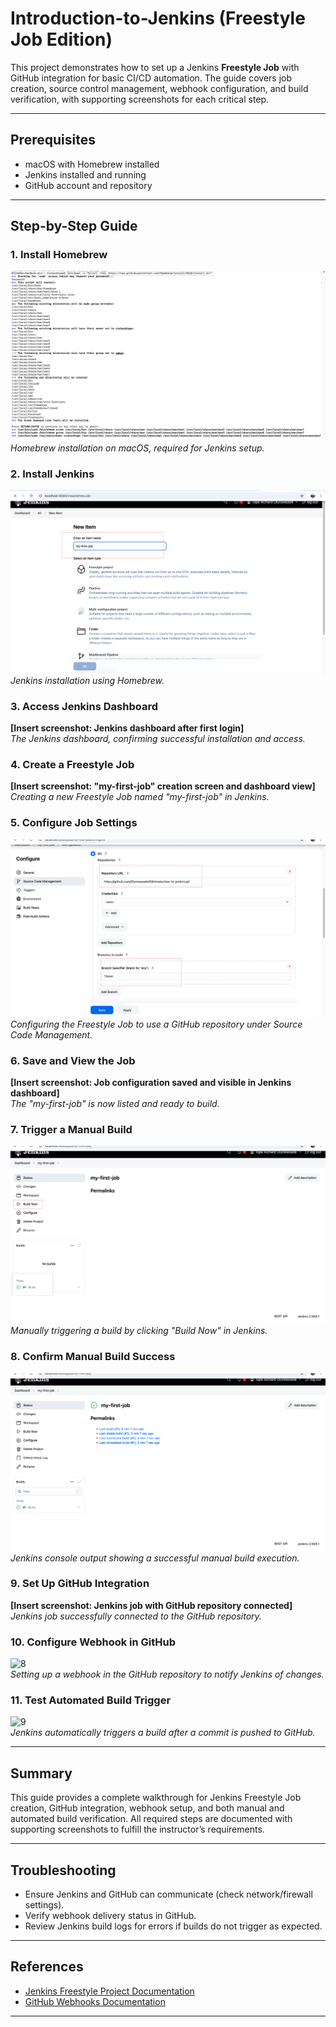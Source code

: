 # Introduction-to-Jenkins (Freestyle Job Edition)

This project demonstrates how to set up a Jenkins **Freestyle Job** with GitHub integration for basic CI/CD automation. The guide covers job creation, source control management, webhook configuration, and build verification, with supporting screenshots for each critical step.

---

## Prerequisites

- macOS with Homebrew installed
- Jenkins installed and running
- GitHub account and repository

---

## Step-by-Step Guide

### 1. Install Homebrew  
![1](./img/1%20install%20homebrew.png)  
*Homebrew installation on macOS, required for Jenkins setup.*

### 2. Install Jenkins  
![2](./img/02%20my%20first%20job.png)  
*Jenkins installation using Homebrew.*

### 3. Access Jenkins Dashboard  
**[Insert screenshot: Jenkins dashboard after first login]**  
*The Jenkins dashboard, confirming successful installation and access.*

### 4. Create a Freestyle Job  
**[Insert screenshot: "my-first-job" creation screen and dashboard view]**  
*Creating a new Freestyle Job named "my-first-job" in Jenkins.*

### 5. Configure Job Settings  
![3](./img/03.%20adding%20git%20repo.png)  
*Configuring the Freestyle Job to use a GitHub repository under Source Code Management.*

### 6. Save and View the Job  
**[Insert screenshot: Job configuration saved and visible in Jenkins dashboard]**  
*The "my-first-job" is now listed and ready to build.*

### 7. Trigger a Manual Build  
![4](./img/04%20build%20now.png)  
*Manually triggering a build by clicking "Build Now" in Jenkins.*

### 8. Confirm Manual Build Success  
![6](./img/06%20status%20showing%20.png)  
*Jenkins console output showing a successful manual build execution.*

### 9. Set Up GitHub Integration  
**[Insert screenshot: Jenkins job with GitHub repository connected]**  
*Jenkins job successfully connected to the GitHub repository.*

### 10. Configure Webhook in GitHub  
![8](./img/github_webhook.png)  
*Setting up a webhook in the GitHub repository to notify Jenkins of changes.*

### 11. Test Automated Build Trigger  
![9](./img/freestyle_auto_build.png)  
*Jenkins automatically triggers a build after a commit is pushed to GitHub.*

---

## Summary

This guide provides a complete walkthrough for Jenkins Freestyle Job creation, GitHub integration, webhook setup, and both manual and automated build verification. All required steps are documented with supporting screenshots to fulfill the instructor’s requirements.

---

## Troubleshooting

- Ensure Jenkins and GitHub can communicate (check network/firewall settings).
- Verify webhook delivery status in GitHub.
- Review Jenkins build logs for errors if builds do not trigger as expected.

---

## References

- [Jenkins Freestyle Project Documentation](https://www.jenkins.io/doc/book/pipeline/getting-started/#freestyle-projects)
- [GitHub Webhooks Documentation](https://docs.github.com/en/webhooks)

---

#


